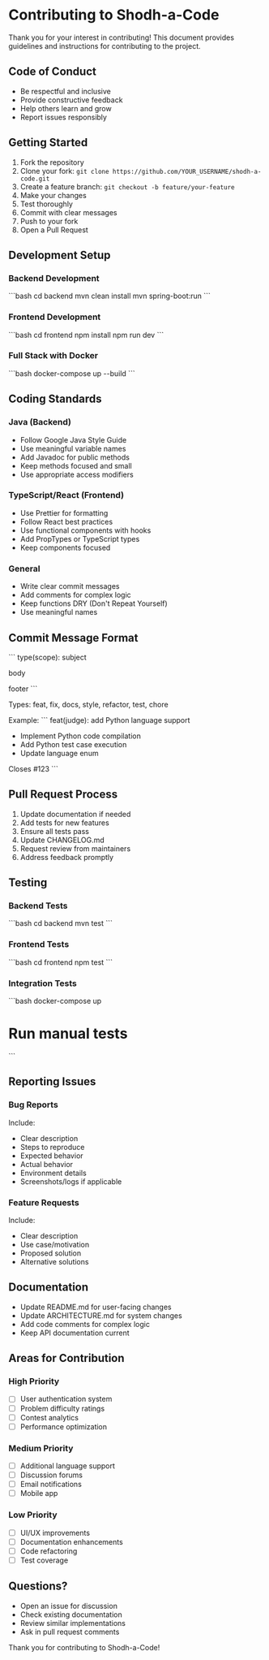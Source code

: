 # Contributing to Shodh-a-Code

Thank you for your interest in contributing! This document provides guidelines and instructions for contributing to the project.

## Code of Conduct

- Be respectful and inclusive
- Provide constructive feedback
- Help others learn and grow
- Report issues responsibly

## Getting Started

1. Fork the repository
2. Clone your fork: `git clone https://github.com/YOUR_USERNAME/shodh-a-code.git`
3. Create a feature branch: `git checkout -b feature/your-feature`
4. Make your changes
5. Test thoroughly
6. Commit with clear messages
7. Push to your fork
8. Open a Pull Request

## Development Setup

### Backend Development
\`\`\`bash
cd backend
mvn clean install
mvn spring-boot:run
\`\`\`

### Frontend Development
\`\`\`bash
cd frontend
npm install
npm run dev
\`\`\`

### Full Stack with Docker
\`\`\`bash
docker-compose up --build
\`\`\`

## Coding Standards

### Java (Backend)
- Follow Google Java Style Guide
- Use meaningful variable names
- Add Javadoc for public methods
- Keep methods focused and small
- Use appropriate access modifiers

### TypeScript/React (Frontend)
- Use Prettier for formatting
- Follow React best practices
- Use functional components with hooks
- Add PropTypes or TypeScript types
- Keep components focused

### General
- Write clear commit messages
- Add comments for complex logic
- Keep functions DRY (Don't Repeat Yourself)
- Use meaningful names

## Commit Message Format

\`\`\`
type(scope): subject

body

footer
\`\`\`

Types: feat, fix, docs, style, refactor, test, chore

Example:
\`\`\`
feat(judge): add Python language support

- Implement Python code compilation
- Add Python test case execution
- Update language enum

Closes #123
\`\`\`

## Pull Request Process

1. Update documentation if needed
2. Add tests for new features
3. Ensure all tests pass
4. Update CHANGELOG.md
5. Request review from maintainers
6. Address feedback promptly

## Testing

### Backend Tests
\`\`\`bash
cd backend
mvn test
\`\`\`

### Frontend Tests
\`\`\`bash
cd frontend
npm test
\`\`\`

### Integration Tests
\`\`\`bash
docker-compose up
# Run manual tests
\`\`\`

## Reporting Issues

### Bug Reports
Include:
- Clear description
- Steps to reproduce
- Expected behavior
- Actual behavior
- Environment details
- Screenshots/logs if applicable

### Feature Requests
Include:
- Clear description
- Use case/motivation
- Proposed solution
- Alternative solutions

## Documentation

- Update README.md for user-facing changes
- Update ARCHITECTURE.md for system changes
- Add code comments for complex logic
- Keep API documentation current

## Areas for Contribution

### High Priority
- [ ] User authentication system
- [ ] Problem difficulty ratings
- [ ] Contest analytics
- [ ] Performance optimization

### Medium Priority
- [ ] Additional language support
- [ ] Discussion forums
- [ ] Email notifications
- [ ] Mobile app

### Low Priority
- [ ] UI/UX improvements
- [ ] Documentation enhancements
- [ ] Code refactoring
- [ ] Test coverage

## Questions?

- Open an issue for discussion
- Check existing documentation
- Review similar implementations
- Ask in pull request comments

Thank you for contributing to Shodh-a-Code!
